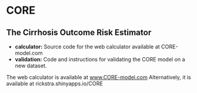 # CORE 
## The Cirrhosis Outcome Risk Estimator

- **calculator:** Source code for the web calculator available at CORE-model.com
- **validation:** Code and instructions for validating the CORE model on a new dataset.

The web calculator is available at www.CORE-model.com
Alternatively, it is available at rickstra.shinyapps.io/CORE
